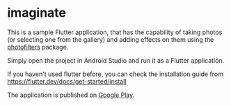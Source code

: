 # imaginate
This is a sample Flutter application, that has the capability of taking photos (or selecting one from the gallery) and adding effects on them using the [photofilters](https://pub.dartlang.org/packages/photofilters) package.

Simply open the project in Android Studio and run it as a Flutter application.


If you haven't used flutter before, you can check the installation guide from https://flutter.dev/docs/get-started/install

The application is published on [Google Play](https://play.google.com/store/apps/details?id=com.omedacore.imaginate).

